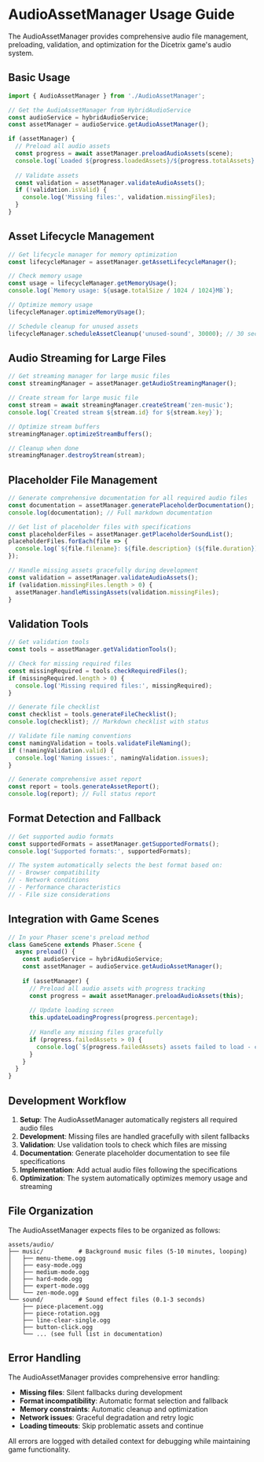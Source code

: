 # AudioAssetManager Usage Guide

The AudioAssetManager provides comprehensive audio file management, preloading, validation, and optimization for the Dicetrix game's audio system.

## Basic Usage

```typescript
import { AudioAssetManager } from './AudioAssetManager';

// Get the AudioAssetManager from HybridAudioService
const audioService = hybridAudioService;
const assetManager = audioService.getAudioAssetManager();

if (assetManager) {
  // Preload all audio assets
  const progress = await assetManager.preloadAudioAssets(scene);
  console.log(`Loaded ${progress.loadedAssets}/${progress.totalAssets} assets`);
  
  // Validate assets
  const validation = assetManager.validateAudioAssets();
  if (!validation.isValid) {
    console.log('Missing files:', validation.missingFiles);
  }
}
```

## Asset Lifecycle Management

```typescript
// Get lifecycle manager for memory optimization
const lifecycleManager = assetManager.getAssetLifecycleManager();

// Check memory usage
const usage = lifecycleManager.getMemoryUsage();
console.log(`Memory usage: ${usage.totalSize / 1024 / 1024}MB`);

// Optimize memory usage
lifecycleManager.optimizeMemoryUsage();

// Schedule cleanup for unused assets
lifecycleManager.scheduleAssetCleanup('unused-sound', 30000); // 30 seconds
```

## Audio Streaming for Large Files

```typescript
// Get streaming manager for large music files
const streamingManager = assetManager.getAudioStreamingManager();

// Create stream for large music file
const stream = await streamingManager.createStream('zen-music');
console.log(`Created stream ${stream.id} for ${stream.key}`);

// Optimize stream buffers
streamingManager.optimizeStreamBuffers();

// Cleanup when done
streamingManager.destroyStream(stream);
```

## Placeholder File Management

```typescript
// Generate comprehensive documentation for all required audio files
const documentation = assetManager.generatePlaceholderDocumentation();
console.log(documentation); // Full markdown documentation

// Get list of placeholder files with specifications
const placeholderFiles = assetManager.getPlaceholderSoundList();
placeholderFiles.forEach(file => {
  console.log(`${file.filename}: ${file.description} (${file.duration})`);
});

// Handle missing assets gracefully during development
const validation = assetManager.validateAudioAssets();
if (validation.missingFiles.length > 0) {
  assetManager.handleMissingAssets(validation.missingFiles);
}
```

## Validation Tools

```typescript
// Get validation tools
const tools = assetManager.getValidationTools();

// Check for missing required files
const missingRequired = tools.checkRequiredFiles();
if (missingRequired.length > 0) {
  console.log('Missing required files:', missingRequired);
}

// Generate file checklist
const checklist = tools.generateFileChecklist();
console.log(checklist); // Markdown checklist with status

// Validate file naming conventions
const namingValidation = tools.validateFileNaming();
if (!namingValidation.valid) {
  console.log('Naming issues:', namingValidation.issues);
}

// Generate comprehensive asset report
const report = tools.generateAssetReport();
console.log(report); // Full status report
```

## Format Detection and Fallback

```typescript
// Get supported audio formats
const supportedFormats = assetManager.getSupportedFormats();
console.log('Supported formats:', supportedFormats);

// The system automatically selects the best format based on:
// - Browser compatibility
// - Network conditions
// - Performance characteristics
// - File size considerations
```

## Integration with Game Scenes

```typescript
// In your Phaser scene's preload method
class GameScene extends Phaser.Scene {
  async preload() {
    const audioService = hybridAudioService;
    const assetManager = audioService.getAudioAssetManager();
    
    if (assetManager) {
      // Preload all audio assets with progress tracking
      const progress = await assetManager.preloadAudioAssets(this);
      
      // Update loading screen
      this.updateLoadingProgress(progress.percentage);
      
      // Handle any missing files gracefully
      if (progress.failedAssets > 0) {
        console.log(`${progress.failedAssets} assets failed to load - continuing with fallbacks`);
      }
    }
  }
}
```

## Development Workflow

1. **Setup**: The AudioAssetManager automatically registers all required audio files
2. **Development**: Missing files are handled gracefully with silent fallbacks
3. **Validation**: Use validation tools to check which files are missing
4. **Documentation**: Generate placeholder documentation to see file specifications
5. **Implementation**: Add actual audio files following the specifications
6. **Optimization**: The system automatically optimizes memory usage and streaming

## File Organization

The AudioAssetManager expects files to be organized as follows:

```
assets/audio/
├── music/          # Background music files (5-10 minutes, looping)
│   ├── menu-theme.ogg
│   ├── easy-mode.ogg
│   ├── medium-mode.ogg
│   ├── hard-mode.ogg
│   ├── expert-mode.ogg
│   └── zen-mode.ogg
└── sound/          # Sound effect files (0.1-3 seconds)
    ├── piece-placement.ogg
    ├── piece-rotation.ogg
    ├── line-clear-single.ogg
    ├── button-click.ogg
    └── ... (see full list in documentation)
```

## Error Handling

The AudioAssetManager provides comprehensive error handling:

- **Missing files**: Silent fallbacks during development
- **Format incompatibility**: Automatic format selection and fallback
- **Memory constraints**: Automatic cleanup and optimization
- **Network issues**: Graceful degradation and retry logic
- **Loading timeouts**: Skip problematic assets and continue

All errors are logged with detailed context for debugging while maintaining game functionality.
